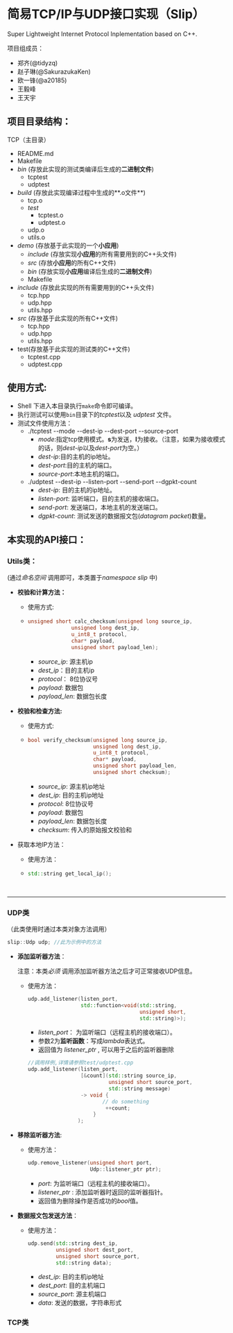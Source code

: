 # 简易TCP/IP与UDP接口实现（Slip）

Super Lightweight Internet Protocol Inplementation based on C++.

项目组成员：

* 郑齐(@tidyzq) 
* 赵子琳(@SakurazukaKen)
* 欧一锋(@a20185)
* 王毅峰
* 王天宇



## 项目目录结构：

TCP（主目录）

* README.md
* Makefile
* *bin*  (存放此实现的测试类编译后生成的**二进制文件**)
  * tcptest
  * udptest
* *build* (存放此实现编译过程中生成的**.o文件**)
  * tcp.o
  * *test*
    * tcptest.o
    * udptest.o
  * udp.o
  * utils.o
* *demo* (存放基于此实现的一个**小应用**)
  * *include* (存放实现**小应用**的所有需要用到的C++头文件)
  * *src* (存放**小应用**的所有C++文件)
  * *bin* (存放实现**小应用**编译后生成的**二进制文件**)
  * Makefile
* *include* (存放此实现的所有需要用到的C++头文件)
  * tcp.hpp
  * udp.hpp
  * utils.hpp
* *src* (存放基于此实现的所有C++文件)
  * tcp.hpp
  * udp.hpp
  * utils.hpp
* test(存放基于此实现的测试类的C++文件)
  * tcptest.cpp
  * udptest.cpp




## 使用方式:

* Shell 下进入本目录执行`make`命令即可编译。
* 执行测试可以使用`bin`目录下的*tcptest*以及 *udptest* 文件。
* 测试文件使用方法：
  * ./tcptest --mode  --dest-ip  --dest-port  --source-port   
    * *mode*:指定tcp使用模式。**s**为发送，**l**为接收。（注意，如果为接收模式的话，则*dest-ip*以及*dest-port*为空。）
    * *dest-ip*:目的主机的ip地址。
    * *dest-port*:目的主机的端口。
    * *source-port*:本地主机的端口。
  * ./udptest  --dest-ip  --listen-port  --send-port  --dgpkt-count
    * *dest-ip*: 目的主机的ip地址。
    * *listen-port*: 监听端口，目的主机的接收端口。
    * *send-port*: 发送端口，本地主机的发送端口。
    * *dgpkt-count*: 测试发送的数据报文包(*datagram packet*)数量。

 

  

## 本实现的API接口：

### Utils类：

 (通过*命名空间* 调用即可，本类置于*namespace slip* 中)

* **校验和计算方法：**

  * 使用方式:

  * ```c++
    unsigned short calc_checksum(unsigned long source_ip, 
                  unsigned long dest_ip, 
                  u_int8_t protocol,
                  char* payload, 
                  unsigned short payload_len);
    ```

    * *source_ip*: 源主机ip
    * *dest_ip*：目的主机ip
    * *protocol*： 8位协议号
    * *payload*:   数据包
    * *payload_len*: 数据包长度

     

* **校验和检查方法:**

  * 使用方式:

  * ```c++
    bool verify_checksum(unsigned long source_ip, 
                         unsigned long dest_ip, 
                         u_int8_t protocol,
                         char* payload,
                         unsigned short payload_len,
                         unsigned short checksum);
    ```

    * *source_ip*:    源主机ip地址
    * *dest_ip*:    目的主机ip地址
    * *protocol*:    8位协议号
    * *payload*:   数据包
    * *payload_len*:   数据包长度
    * *checksum*:    传入的原始报文校验和

 

* 获取本地IP方法：

  * 使用方法：

  * ```c++
    std::string get_local_ip();
    ```

  ​

---------------------------------------------------------------------------------------------------------------



### UDP类

（此类使用时通过本类对象方法调用）

```c++
slip::Udp udp; //此为示例中的方法
```



* **添加监听器方法**：

  注意：本类*必须* 调用添加监听器方法之后才可正常接收UDP信息。

  * 使用方法：

    ```c++
    udp.add_listener(listen_port,
                     std::function<void(std::string,
                                        unsigned short,
                                        std::string)>);
    ```

    * *listen_port*： 为监听端口（远程主机的接收端口）。
    * 参数2为**监听函数**：写成*lambda*表达式。
    * 返回值为 *listener_ptr* , 可以用于之后的监听器删除

    ```c++
    //调用样例,详情请参照test/udptest.cpp
    udp.add_listener(listen_port, 
                     [&count](std::string source_ip,
                              unsigned short source_port,
                              std::string message)
                     -> void {
          					// do something
         					 ++count;
       					 }
                    );
    ```

 

* **移除监听器方法**:

  * 使用方法：

    ```c++
    udp.remove_listener(unsigned short port,
                        Udp::listener_ptr ptr);
    ```

    * *port*: 为监听端口（远程主机的接收端口）。
    * *listener_ptr* : 添加监听器时返回的监听器指针。
    * 返回值为删除操作是否成功的*bool*值。

 

* **数据报文包发送方法**：

  * 使用方法：

    ```c++
    udp.send(std::string dest_ip, 
             unsigned short dest_port, 
             unsigned short source_port, 
             std::string data);
    ```

    * *dest_ip*:  目的主机ip地址
    * *dest_port*:  目的主机端口
    * *source_port*:  源主机端口
    * *data*:  发送的数据，字符串形式

 

 

### TCP类

